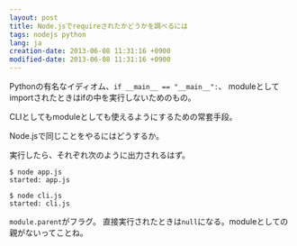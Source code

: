 ```yaml
---
layout: post
title: Node.jsでrequireされたかどうかを調べるには
tags: nodejs python
lang: ja
creation-date: 2013-06-08 11:31:16 +0900
modified-date: 2013-06-08 11:31:16 +0900
---
```

Pythonの有名なイディオム、`if __main__ == "__main__":`、
moduleとしてimportされたときはifの中を実行しないためのもの。

CLIとしてもmoduleとしても使えるようにするための常套手段。

Node.jsで同じことをやるにはどうするか。

<script src="https://gist.github.com/tmtk75/5733748.js"></script>
<script src="https://gist.github.com/tmtk75/5733751.js"></script>

実行したら、それぞれ次のように出力されるはず。

    $ node app.js
    started: app.js

    $ node cli.js
    started: cli.js

`module.parent`がフラグ。
直接実行されたときは`null`になる。moduleとしての親がないってことね。
